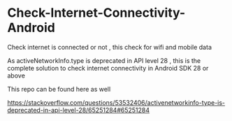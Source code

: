 # Check-Internet-Connectivity-Android
Check internet is connected or not , this check for wifi and mobile data

As activeNetworkInfo.type is deprecated in API level 28 , this is the complete solution to check internet connectivity in Android SDK 28 or above

This repo can be found here as well

https://stackoverflow.com/questions/53532406/activenetworkinfo-type-is-deprecated-in-api-level-28/65251284#65251284
